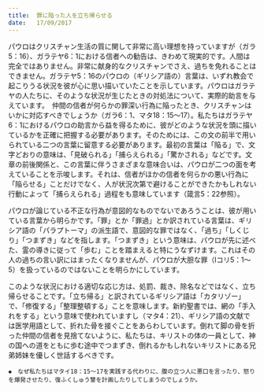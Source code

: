 ```yaml
---
title:  罪に陥った人を立ち帰らせる
date:   17/09/2017
---
```


パウロはクリスチャン生活の質に関して非常に高い理想を持っていますが（ガラ5：16）、ガラテヤ6：1における信者への勧告は、きわめて現実的です。人間は完全ではありません。非常に献身的なクリスチャンでさえ、過ちを免れることはできません。ガラテヤ5：16のパウロの（ギリシア語の）言葉は、いずれ教会で起こりうる状況を彼が心に思い描いていたことを示しています。パウロはガラテヤの人たちに、そのような状況が生じたときの対処法について、実際的助言を与えています。　仲間の信者が何らかの罪深い行為に陥ったとき、クリスチャンはいかに対応すべきでしょうか（ガラ6：1、マタ18：15～17）。私たちはガラテヤ6：1におけるパウロの助言から益を得るために、彼がどのような状況を頭に描いているかを正確に把握する必要があります。そのためには、この文の前半で用いられている二つの言葉に留意する必要があります。最初の言葉は「陥る」で、文字どおりの意味は、「見破られる」「捕らえられる」「驚かされる」などです。文章の前後関係と、この言葉に伴うさまざまな意味合いは、パウロが二つの面を考えていることを示唆します。それは、信者がほかの信者を何らかの悪い行為に「陥らせる」ことだけでなく、人が状況次第で避けることができたかもしれない行動によって「捕らえられる」過程をも意味しています（箴言5：22参照）。

パウロが論じている不正な行為が意図的なものでないであろうことは、彼が用いている言葉から明らかです。「罪」とか「罪過」とか訳されている言葉は、ギリシア語の「パラプトーマ」の派生語で、意図的な罪ではなく、「過ち」「しくじり」「つまずき」などを指します。「つまずき」という意味は、パウロが先に述べた、霊の導きに従って「歩む」ことを踏まえると特にうなずけます。これはその人の過ちの言い訳にはまったくなりませんが、パウロが大胆な罪（Ⅰコリ5：1～5）を扱っているのではないことを明らかにしています。

このような状況における適切な応じ方は、処罰、裁き、除名などではなく、立ち帰らせることです。「立ち帰る」と訳されているギリシア語は「カタリゾー」で、「修復する」「整理整頓する」ことを意味します。新約聖書では、網の「手入れをする」という意味で使われていますし（マタ4：21）、ギリシア語の文献では医学用語として、折れた骨を接ぐことをあらわしています。倒れて脚の骨を折った仲間の信者を見捨てないように、私たちは、キリストの体の一員として、神の国への道をともに歩む途中でつまずき、倒れるかもしれないキリストにある兄弟姉妹を優しく世話するべきです。

`◆　なぜ私たちはマタイ18：15～17を実践する代わりに、腹の立つ人に悪口を言ったり、怒りを爆発させたり、復ふくしゅう讐を計画したりしてしまうのでしょうか。`
